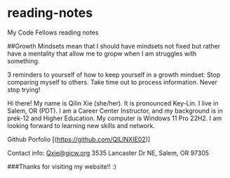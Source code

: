 # reading-notes

My Code Fellows reading notes

##Growth Mindsets mean that I should have mindsets not fixed but rather have a mentality that allow me to gropw when I am struggles with something.

3 reminders to yourself of how to keep yourself in a growth mindset: Stop comparing myself to others. Take time out to process information. Never stop trying!

Hi there! My name is Qilin Xie (she/her). It is pronounced Key-Lin. I live in Salem, OR (PDT). I am a Career Center Instructor, and my background is in prek-12 and Higher Education. My computer is Windows 11 Pro 22H2. I am looking forward to learning new skills and network. 

Github Porfolio [(https://github.com/QILINXIE02)]

Contact info: Qxie@gicw.org
3535 Lancaster Dr NE, Salem, OR 97305

###Thanks for visiting my website!! :) 

